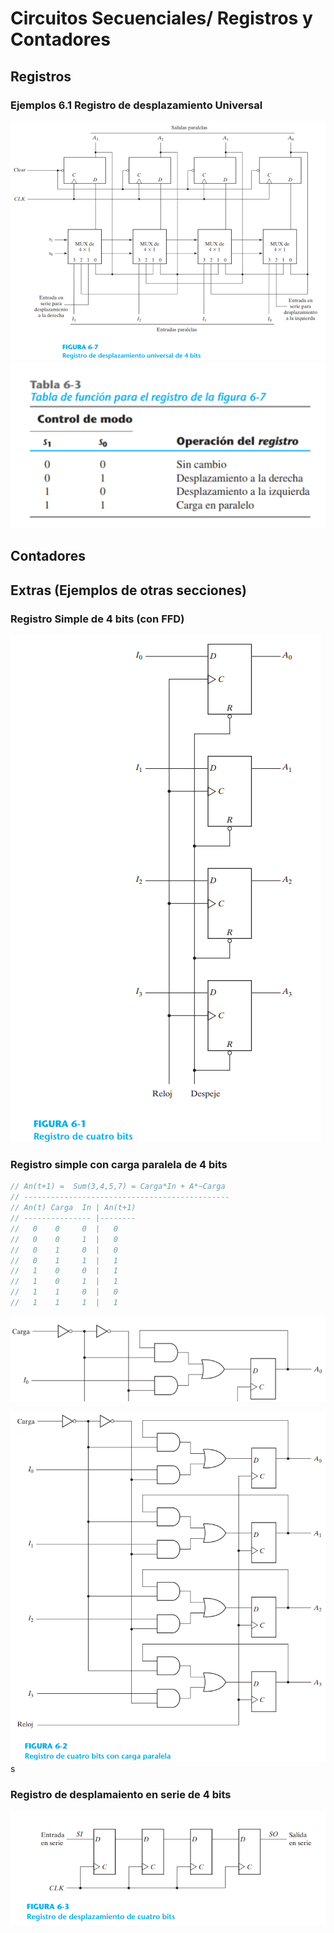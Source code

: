 # Circuitos Secuenciales/ Registros y Contadores

## Registros

### Ejemplos 6.1 Registro de desplazamiento Universal
![img](img/registro_desp_universal.png)
![img](img/registro_desp_universal_tabla.png)

## Contadores

###


## Extras (Ejemplos de otras secciones)

### Registro Simple de 4 bits (con FFD)
![img](img/register_simple_FFD_4bits.png)

### Registro simple con carga paralela de 4 bits
~~~verilog
// An(t+1) =  Sum(3,4,5,7) = Carga*In + A*~Carga
// ----------------------------------------------
// An(t) Carga  In | An(t+1)
// --------------- |--------
//   0    0     0  |   0
//   0    0     1  |   0
//   0    1     0  |   0
//   0    1     1  |   1
//   1    0     0  |   1
//   1    0     1  |   1
//   1    1     0  |   0
//   1    1     1  |   1 
~~~
![img](img/register_parallel_load_4bits_bloque_1.png)

![img](img/register_parallel_load_4bits.png)s


### Registro de desplamaiento en serie de 4 bits
![img](img/register_serie.png)